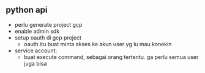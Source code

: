 ## python api
- perlu generate project gcp
- enable admin sdk
- setup oauth di gcp project
    - oauth itu buat minta akses ke akun user yg lu mau konekin
- service account:
    - buat execute command, sebagai orang tertentu. ga perlu semua user juga bisa

